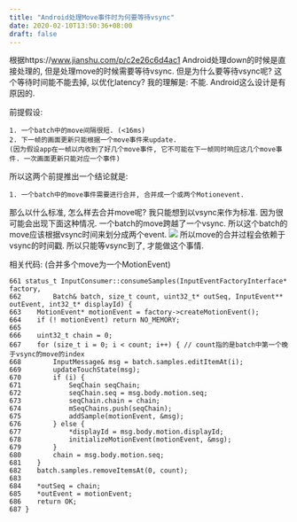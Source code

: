 ```yaml
---
title: "Android处理Move事件时为何要等待vsync"
date: 2020-02-10T13:50:36+08:00
draft: false
---
```


根据https://www.jianshu.com/p/c2e26c6d4ac1
Android处理down的时候是直接处理的, 但是处理move的时候需要等待vsync.
但是为什么要等待vsync呢? 这个等待时间能不能去掉, 以优化latency?
我的理解是: 不能. Android这么设计是有原因的.

前提假设:
```
1. 一个batch中的move间隔很短. (<16ms)
2. 下一帧的画面更新只能根据一个move事件来update. 
(因为假设app在一帧以内收到了好几个move事件, 它不可能在下一帧同时响应这几个move事件. 一次画面更新只能对应一个事件)
```

所以这两个前提推出一个结论就是:
```
1. 一个batch中的move事件需要进行合并, 合并成一个或两个Motionevent. 
```
那么以什么标准, 怎么样去合并move呢? 
我只能想到以vsync来作为标准. 因为很可能会出现下面这种情况. 一个batch的move跨越了一个vsync. 所以这个batch的move应该根据vsync时间来划分成两个event.
![](/images/post_1/16134950-b63098f758fa83be.png)
所以move的合并过程会依赖于vsync的时间戳. 所以只能等vsync到了, 才能做这个事情.

相关代码: (合并多个move为一个MotionEvent)
```
661 status_t InputConsumer::consumeSamples(InputEventFactoryInterface* factory,
662        Batch& batch, size_t count, uint32_t* outSeq, InputEvent** outEvent, int32_t* displayId) {
663    MotionEvent* motionEvent = factory->createMotionEvent();
664    if (! motionEvent) return NO_MEMORY;
665
666    uint32_t chain = 0;
667    for (size_t i = 0; i < count; i++) { // count指的是batch中第一个晚于vsync的move的index
668        InputMessage& msg = batch.samples.editItemAt(i);
669        updateTouchState(msg);
670        if (i) {
671            SeqChain seqChain;
672            seqChain.seq = msg.body.motion.seq;
673            seqChain.chain = chain;
674            mSeqChains.push(seqChain);
675            addSample(motionEvent, &msg);
676        } else {
677            *displayId = msg.body.motion.displayId;
678            initializeMotionEvent(motionEvent, &msg);
679        }
680        chain = msg.body.motion.seq;
681    }
682    batch.samples.removeItemsAt(0, count);
683
684    *outSeq = chain;
685    *outEvent = motionEvent;
686    return OK;
687 }
```

